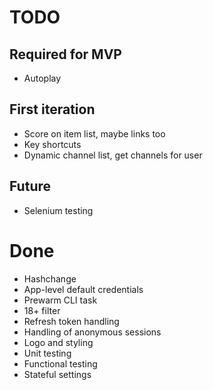 # TODO

## Required for MVP

* Autoplay

## First iteration

* Score on item list, maybe links too
* Key shortcuts
* Dynamic channel list, get channels for user

## Future

* Selenium testing

# Done

* Hashchange
* App-level default credentials
* Prewarm CLI task
* 18+ filter
* Refresh token handling
* Handling of anonymous sessions
* Logo and styling
* Unit testing
* Functional testing
* Stateful settings
